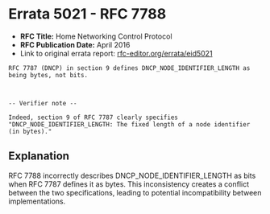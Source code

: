 # Errata 5021 - RFC 7788

- **RFC Title:** Home Networking Control Protocol
- **RFC Publication Date:** April 2016
- Link to original errata report: [rfc-editor.org/errata/eid5021](https://www.rfc-editor.org/errata/eid5021)

```
RFC 7787 (DNCP) in section 9 defines DNCP_NODE_IDENTIFIER_LENGTH as being bytes, not bits.

-- Verifier note --
Indeed, section 9 of RFC 7787 clearly specifies "DNCP_NODE_IDENTIFIER_LENGTH: The fixed length of a node identifier (in bytes)."
```

## Explanation

RFC 7788 incorrectly describes DNCP_NODE_IDENTIFIER_LENGTH as bits when RFC 7787 defines it as bytes. This inconsistency creates a conflict between the two specifications, leading to potential incompatibility between implementations.
